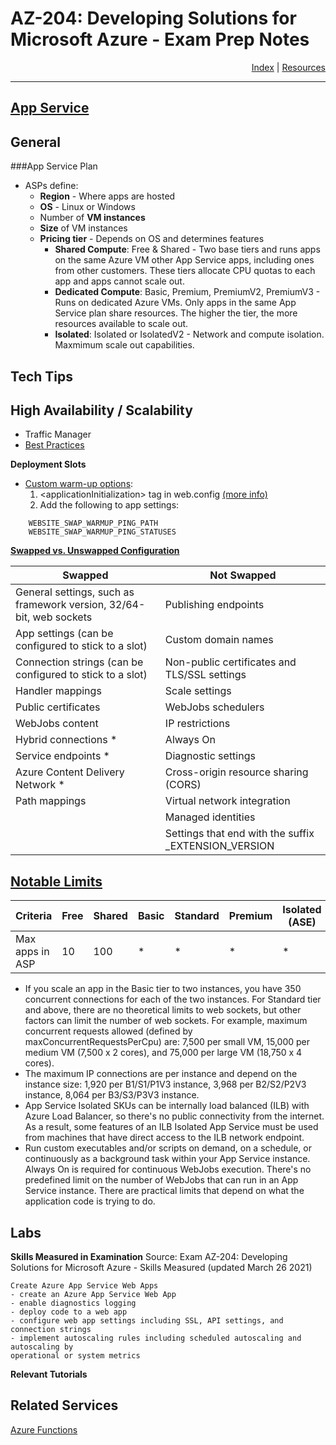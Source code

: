 # AZ-204: Developing Solutions for Microsoft Azure - Exam Prep Notes

<div style="text-align: right"> <a href="..\README.MD">Index</a> | <a href="..\RESOURCES.MD">Resources</a> </div>

----
[App Service](https://docs.microsoft.com/en-us/azure/app-service)
-------------

## General

###App Service Plan
   * ASPs define:
     *  **Region** - Where apps are hosted
     *  **OS** - Linux or Windows
     *  Number of **VM instances**
     *  **Size** of VM instances
     *  **Pricing tier** - Depends on OS and determines features
        *  **Shared Compute**: Free & Shared - Two base tiers and runs apps on the same Azure VM other App Service apps, including ones from other customers. These tiers allocate CPU quotas to each app and apps cannot scale out.
        *  **Dedicated Compute**: Basic, Premium, PremiumV2, PremiumV3 - Runs on dedicated Azure VMs. Only apps in the same App Service plan share resources. The higher the tier, the more resources available to scale out.
        *  **Isolated**: Isolated or IsolatedV2 - Network and compute isolation. Maxmimum scale out capabilities.

## Tech Tips


## High Availability / Scalability

* Traffic Manager
* [Best Practices](https://docs.microsoft.com/en-us/azure/architecture/checklist/resiliency-per-service#app-service)



**Deployment Slots**
  * [Custom warm-up options](https://docs.microsoft.com/en-us/azure/app-service/deploy-staging-slots#Warm-up):
     1. <applicationInitialization\> tag in web.config [(more info)](https://ruslany.net/2017/11/most-common-deployment-slot-swap-failures-and-how-to-fix-them/)
     2. Add the following to app settings:
```
	WEBSITE_SWAP_WARMUP_PING_PATH
 	WEBSITE_SWAP_WARMUP_PING_STATUSES
```
**[Swapped vs. Unswapped Configuration](https://docs.microsoft.com/en-us/azure/app-service/deploy-staging-slots)**

| Swapped | Not Swapped |
| --- | --- |
|General settings, such as framework version, 32/64-bit, web sockets |Publishing endpoints                                 |
|App settings (can be configured to stick to a slot)                 |Custom domain names                                  |
|Connection strings (can be configured to stick to a slot)           |Non-public certificates and TLS/SSL settings         |
|Handler mappings                                                    |Scale settings                                       |
|Public certificates                                                 |WebJobs schedulers                                   |
|WebJobs content                                                     |IP restrictions                                      |
|Hybrid connections *                                                |Always On                                            |
|Service endpoints *                                                 |Diagnostic settings                                  |
|Azure Content Delivery Network *                                    |Cross-origin resource sharing (CORS)                 |
|Path mappings                                                       |Virtual network integration                          |
|																	 |Managed identities								   |
|																	 |Settings that end with the suffix _EXTENSION_VERSION |





## [Notable Limits](https://docs.microsoft.com/en-us/azure/azure-resource-manager/management/azure-subscription-service-limits#app-service-limits)
|Criteria|Free|Shared|Basic|Standard|Premium|Isolated (ASE)|
|---|---|---|---|---|---|---|
|Max apps in ASP| 10 | 100| * | * | * | * |

* If you scale an app in the Basic tier to two instances, you have 350 concurrent connections for each of the two instances. For Standard tier and above, there are no theoretical limits to web sockets, but other factors can limit the number of web sockets. For example, maximum concurrent requests allowed (defined by maxConcurrentRequestsPerCpu) are: 7,500 per small VM, 15,000 per medium VM (7,500 x 2 cores), and 75,000 per large VM (18,750 x 4 cores).
* The maximum IP connections are per instance and depend on the instance size: 1,920 per B1/S1/P1V3 instance, 3,968 per B2/S2/P2V3 instance, 8,064 per B3/S3/P3V3 instance.
* App Service Isolated SKUs can be internally load balanced (ILB) with Azure Load Balancer, so there's no public connectivity from the internet. As a result, some features of an ILB Isolated App Service must be used from machines that have direct access to the ILB network endpoint.
* Run custom executables and/or scripts on demand, on a schedule, or continuously as a background task within your App Service instance. Always On is required for continuous WebJobs execution. There's no predefined limit on the number of WebJobs that can run in an App Service instance. There are practical limits that depend on what the application code is trying to do.

## Labs
**Skills Measured in Examination**
Source: Exam AZ-204: Developing Solutions for Microsoft Azure - Skills Measured (updated March 26 2021)
```
Create Azure App Service Web Apps
- create an Azure App Service Web App
- enable diagnostics logging
- deploy code to a web app
- configure web app settings including SSL, API settings, and connection strings
- implement autoscaling rules including scheduled autoscaling and autoscaling by
operational or system metrics
```
**Relevant Tutorials**

## Related Services
[Azure Functions](../functions/README.MD)